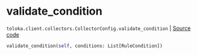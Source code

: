 # validate_condition
`toloka.client.collectors.CollectorConfig.validate_condition` | [Source code](https://github.com/Toloka/toloka-kit/blob/v0.1.24/src/client/collectors.py#L54)

```python
validate_condition(self, conditions: List[RuleCondition])
```

